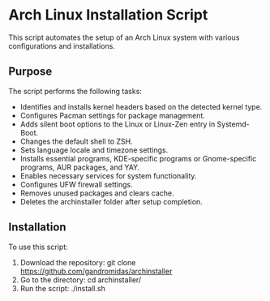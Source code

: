 # Arch Linux Installation Script

This script automates the setup of an Arch Linux system with various configurations and installations.

## Purpose
The script performs the following tasks:
- Identifies and installs kernel headers based on the detected kernel type.
- Configures Pacman settings for package management.
- Adds silent boot options to the Linux or Linux-Zen entry in Systemd-Boot.
- Changes the default shell to ZSH.
- Sets language locale and timezone settings.
- Installs essential programs, KDE-specific programs or Gnome-specific programs, AUR packages, and YAY.
- Enables necessary services for system functionality.
- Configures UFW firewall settings.
- Removes unused packages and clears cache.
- Deletes the archinstaller folder after setup completion.

## Installation

To use this script:

1. Download the repository: git clone https://github.com/gandromidas/archinstaller
2. Go to the directory: cd archinstaller/
3. Run the script: ./install.sh

